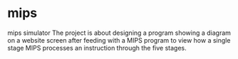 # mips
mips simulator
The project is about designing a program showing a diagram on a website screen after feeding with a MIPS program to view how a single stage MIPS processes an instruction through the five stages. 
